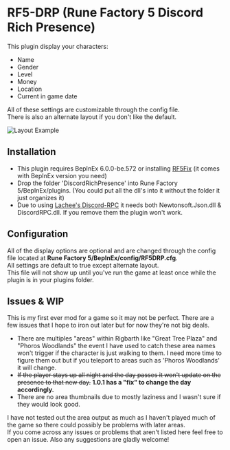 # RF5-DRP (Rune Factory 5 Discord Rich Presence)

This plugin display your characters:

- Name
- Gender
- Level
- Money
- Location
- Current in game date

All of these settings are customizable through the config file.<br />
There is also an alternate layout if you don't like the default.

![Layout Example](https://user-images.githubusercontent.com/77337386/182056592-0f0418ea-5e22-4e78-a9c8-d80306f17c0b.png)


## Installation
- This plugin requires BepInEx 6.0.0-be.572 or installing [RF5Fix](https://github.com/Lyall/RF5Fix) (it comes with BepInEx version you need)
- Drop the folder 'DiscordRichPresence' into Rune Factory 5/BepInEx/plugins. (You could put all the dll's into it without the folder it just organizes it)
- Due to using [Lachee's Discord-RPC](https://github.com/Lachee/discord-rpc-csharp) it needs both Newtonsoft.Json.dll & DiscordRPC.dll. If you remove them the plugin won't work.

## Configuration
All of the display options are optional and are changed through the config file located at **Rune Factory 5/BepInEx/config/RF5DRP.cfg**.
<br />All settings are default to true except alternate layout.
<br />This file will not show up until you've run the game at least once while the plugin is in your plugins folder.

## Issues & WIP
This is my first ever mod for a game so it may not be perfect. There are a few issues that I hope to iron out later but for now they're not big deals.
- There are multiples "areas" within Rigbarth like "Great Tree Plaza" and "Phoros Woodlands" the event I have used to catch these area names won't
trigger if the character is just walking to them. I need more time to figure them out but if you teleport to areas such as 'Phoros Woodlands' it will change.
- ~~If the player stays up all night and the day passes it won't update on the presence to that new day.~~ **1.0.1 has a "fix" to change the day accordingly.**
- There are no area thumbnails due to mostly laziness and I wasn't sure if they would look good.

I have not tested out the area output as much as I haven't played much of the game so there could possibly be problems with later areas.<br />
If you come across any issues or problems that aren't listed here feel free to open an issue. Also any suggestions are gladly welcome!

